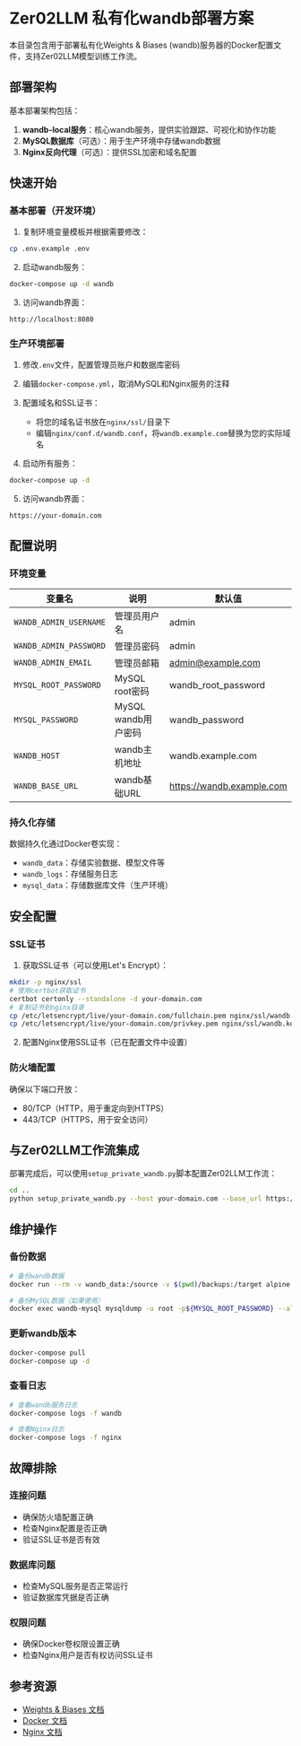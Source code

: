 # Zer02LLM 私有化wandb部署方案

本目录包含用于部署私有化Weights & Biases (wandb)服务器的Docker配置文件，支持Zer02LLM模型训练工作流。

## 部署架构

基本部署架构包括：

1. **wandb-local服务**：核心wandb服务，提供实验跟踪、可视化和协作功能
2. **MySQL数据库**（可选）：用于生产环境中存储wandb数据
3. **Nginx反向代理**（可选）：提供SSL加密和域名配置

## 快速开始

### 基本部署（开发环境）

1. 复制环境变量模板并根据需要修改：

```bash
cp .env.example .env
```

2. 启动wandb服务：

```bash
docker-compose up -d wandb
```

3. 访问wandb界面：

```
http://localhost:8080
```

### 生产环境部署

1. 修改`.env`文件，配置管理员账户和数据库密码

2. 编辑`docker-compose.yml`，取消MySQL和Nginx服务的注释

3. 配置域名和SSL证书：
   - 将您的域名证书放在`nginx/ssl/`目录下
   - 编辑`nginx/conf.d/wandb.conf`，将`wandb.example.com`替换为您的实际域名

4. 启动所有服务：

```bash
docker-compose up -d
```

5. 访问wandb界面：

```
https://your-domain.com
```

## 配置说明

### 环境变量

| 变量名 | 说明 | 默认值 |
|------|------|--------|
| `WANDB_ADMIN_USERNAME` | 管理员用户名 | admin |
| `WANDB_ADMIN_PASSWORD` | 管理员密码 | admin |
| `WANDB_ADMIN_EMAIL` | 管理员邮箱 | admin@example.com |
| `MYSQL_ROOT_PASSWORD` | MySQL root密码 | wandb_root_password |
| `MYSQL_PASSWORD` | MySQL wandb用户密码 | wandb_password |
| `WANDB_HOST` | wandb主机地址 | wandb.example.com |
| `WANDB_BASE_URL` | wandb基础URL | https://wandb.example.com |

### 持久化存储

数据持久化通过Docker卷实现：

- `wandb_data`：存储实验数据、模型文件等
- `wandb_logs`：存储服务日志
- `mysql_data`：存储数据库文件（生产环境）

## 安全配置

### SSL证书

1. 获取SSL证书（可以使用Let's Encrypt）：

```bash
mkdir -p nginx/ssl
# 使用certbot获取证书
certbot certonly --standalone -d your-domain.com
# 复制证书到nginx目录
cp /etc/letsencrypt/live/your-domain.com/fullchain.pem nginx/ssl/wandb.crt
cp /etc/letsencrypt/live/your-domain.com/privkey.pem nginx/ssl/wandb.key
```

2. 配置Nginx使用SSL证书（已在配置文件中设置）

### 防火墙配置

确保以下端口开放：

- 80/TCP（HTTP，用于重定向到HTTPS）
- 443/TCP（HTTPS，用于安全访问）

## 与Zer02LLM工作流集成

部署完成后，可以使用`setup_private_wandb.py`脚本配置Zer02LLM工作流：

```bash
cd ..
python setup_private_wandb.py --host your-domain.com --base_url https://your-domain.com --all
```

## 维护操作

### 备份数据

```bash
# 备份wandb数据
docker run --rm -v wandb_data:/source -v $(pwd)/backups:/target alpine tar -czf /target/wandb_data_$(date +%Y%m%d).tar.gz -C /source .

# 备份MySQL数据（如果使用）
docker exec wandb-mysql mysqldump -u root -p${MYSQL_ROOT_PASSWORD} --all-databases > backups/mysql_$(date +%Y%m%d).sql
```

### 更新wandb版本

```bash
docker-compose pull
docker-compose up -d
```

### 查看日志

```bash
# 查看wandb服务日志
docker-compose logs -f wandb

# 查看Nginx日志
docker-compose logs -f nginx
```

## 故障排除

### 连接问题

- 确保防火墙配置正确
- 检查Nginx配置是否正确
- 验证SSL证书是否有效

### 数据库问题

- 检查MySQL服务是否正常运行
- 验证数据库凭据是否正确

### 权限问题

- 确保Docker卷权限设置正确
- 检查Nginx用户是否有权访问SSL证书

## 参考资源

- [Weights & Biases 文档](https://docs.wandb.ai/)
- [Docker 文档](https://docs.docker.com/)
- [Nginx 文档](https://nginx.org/en/docs/) 